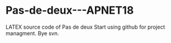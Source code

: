 # Pas-de-deux---APNET18
LATEX source code of Pas de deux 
Start using github for project managment. 
Bye svn.
